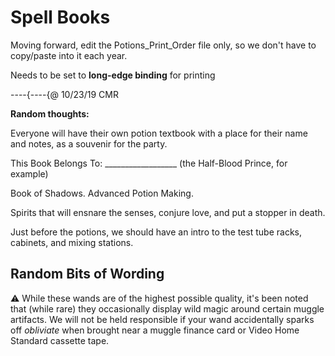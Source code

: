 # Spell Books

Moving forward, edit the Potions_Print_Order file only, so we don't have to copy/paste into it each year.  

Needs to be set to **long-edge binding** for printing

----{----{@ 10/23/19 CMR



**Random thoughts:** 

Everyone will have their own potion textbook with a place for their name and notes, as a souvenir for the party. 

This Book Belongs To: __________________ (the Half-Blood Prince, for example)



Book of Shadows. 
Advanced Potion Making.



Spirits that will ensnare the senses, conjure love, and put a stopper in death.


Just before the potions, we should have an intro to the test tube racks, cabinets, and mixing stations.

## Random Bits of Wording

⚠️ While these wands are of the highest possible quality, it's been noted that (while rare) they occasionally display wild magic around certain muggle artifacts. We will not be held responsible if your wand accidentally sparks off _obliviate_ when brought near a muggle finance card or Video Home Standard cassette tape.

